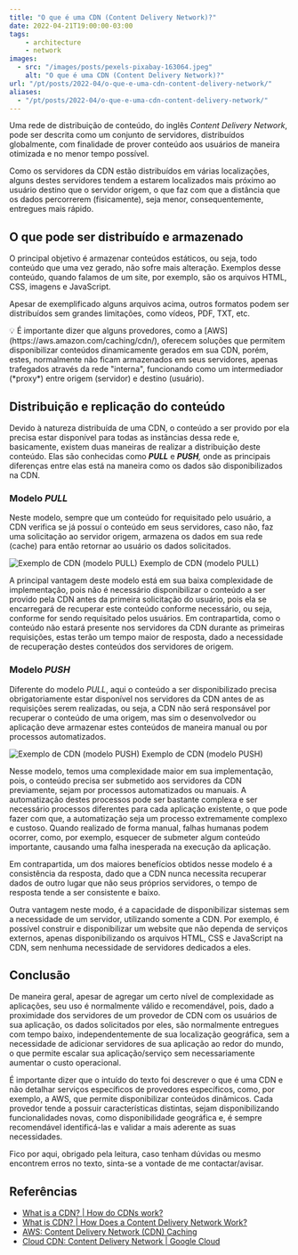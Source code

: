 ```yaml
---
title: "O que é uma CDN (Content Delivery Network)?"
date: 2022-04-21T19:00:00-03:00
tags:
    - architecture
    - network
images: 
  - src: "/images/posts/pexels-pixabay-163064.jpeg"
    alt: "O que é uma CDN (Content Delivery Network)?"
url: "/pt/posts/2022-04/o-que-e-uma-cdn-content-delivery-network/"
aliases:
  - "/pt/posts/2022-04/o-que-e-uma-cdn-content-delivery-network/"
---
```


Uma rede de distribuição de conteúdo, do inglês *Content Delivery Network*, pode ser descrita como um conjunto de servidores, distribuídos globalmente, com finalidade de prover conteúdo aos usuários de maneira otimizada e no menor tempo possível.

Como os servidores da CDN estão distribuídos em várias localizações, alguns destes servidores tendem a estarem localizados mais próximo ao usuário destino que o servidor origem, o que faz com que a distância que os dados percorrerem (fisicamente), seja menor, consequentemente, entregues mais rápido.

## O que pode ser distribuído e armazenado

O principal objetivo é armazenar conteúdos estáticos, ou seja, todo conteúdo que uma vez gerado, não sofre mais alteração. Exemplos desse conteúdo, quando falamos de um site, por exemplo, são os arquivos HTML, CSS, imagens e JavaScript.

Apesar de exemplificado alguns arquivos acima, outros formatos podem ser distribuídos sem grandes limitações, como vídeos, PDF, TXT, etc.

<aside>
💡 É importante dizer que alguns provedores, como a [AWS](https://aws.amazon.com/caching/cdn/), oferecem soluções que permitem disponibilizar conteúdos dinamicamente gerados em sua CDN, porém, estes, normalmente não ficam armazenados em seus servidores, apenas trafegados através da rede "interna", funcionando como um intermediador (*proxy*) entre origem (servidor) e destino (usuário).

</aside>

## Distribuição e replicação do conteúdo

Devido à natureza distribuída de uma CDN, o conteúdo a ser provido por ela precisa estar disponível para todas as instâncias dessa rede e, basicamente, existem duas maneiras de realizar a distribuição deste conteúdo. Elas são conhecidas como ***PULL*** e ***PUSH**,* onde as principais diferenças entre elas está na maneira como os dados são disponibilizados na CDN.

### Modelo *PULL*

Neste modelo, sempre que um conteúdo for requisitado pelo usuário, a CDN verifica se já possuí o conteúdo em seus servidores, caso não, faz uma solicitação ao servidor origem, armazena os dados em sua rede (cache) para então retornar ao usuário os dados solicitados.

![Exemplo de CDN (modelo PULL)](/images/posts/20220421-cdn-pull.png#center)
  Exemplo de CDN (modelo PULL)

A principal vantagem deste modelo está em sua baixa complexidade de implementação, pois não é necessário disponibilizar o conteúdo a ser provido pela CDN antes da primeira solicitação do usuário, pois ela se encarregará de recuperar este conteúdo conforme necessário, ou seja, conforme for sendo requisitado pelos usuários. Em contrapartida, como o conteúdo não estará presente nos servidores da CDN durante as primeiras requisições, estas terão um tempo maior de resposta, dado a necessidade de recuperação destes conteúdos dos servidores de origem.

### Modelo *PUSH*

Diferente do modelo *PULL*, aqui o conteúdo a ser disponibilizado precisa obrigatoriamente estar disponível nos servidores da CDN antes de as requisições serem realizadas, ou seja, a CDN não será responsável por recuperar o conteúdo de uma origem, mas sim o desenvolvedor ou aplicação deve armazenar estes conteúdos de maneira manual ou por processos automatizados.

![Exemplo de CDN (modelo PUSH)](/images/posts/20220421-cdn-push.png#center)
  Exemplo de CDN (modelo PUSH)

Nesse modelo, temos uma complexidade maior em sua implementação, pois, o conteúdo precisa ser submetido aos servidores da CDN previamente, sejam por processos automatizados ou manuais. A automatização destes processos pode ser bastante complexa e ser necessário processos diferentes para cada aplicação existente, o que pode fazer com que, a automatização seja um processo extremamente complexo e custoso. Quando realizado de forma manual, falhas humanas podem ocorrer, como, por exemplo, esquecer de submeter algum conteúdo importante, causando uma falha inesperada na execução da aplicação.

Em contrapartida, um dos maiores benefícios obtidos nesse modelo é a consistência da resposta, dado que a CDN nunca necessita recuperar dados de outro lugar que não seus próprios servidores, o tempo de resposta tende a ser consistente e baixo.

Outra vantagem neste modo, é a capacidade de disponibilizar sistemas sem a necessidade de um servidor, utilizando somente a CDN. Por exemplo, é possível construir e disponibilizar um website que não dependa de serviços externos, apenas disponibilizando os arquivos HTML, CSS e JavaScript na CDN, sem nenhuma necessidade de servidores dedicados a eles.

## Conclusão

De maneira geral, apesar de agregar um certo nível de complexidade as aplicações, seu uso é normalmente válido e recomendável, pois, dado a proximidade dos servidores de um provedor de CDN com os usuários de sua aplicação, os dados solicitados por eles, são normalmente entregues com tempo baixo, independentemente de sua localização geográfica, sem a necessidade de adicionar servidores de sua aplicação ao redor do mundo, o que permite escalar sua aplicação/serviço sem necessariamente aumentar o custo operacional.

É importante dizer que o intuído do texto foi descrever o que é uma CDN e não detalhar serviços específicos de provedores específicos, como, por exemplo, a AWS, que permite disponibilizar conteúdos dinâmicos. Cada provedor tende a possuir características distintas, sejam disponibilizando funcionalidades novas, como disponibilidade geográfica e, é sempre recomendável identificá-las e validar a mais aderente as suas necessidades.

Fico por aqui, obrigado pela leitura, caso tenham dúvidas ou mesmo encontrem erros no texto, sinta-se a vontade de me contactar/avisar.

## Referências

- [What is a CDN? | How do CDNs work?](https://www.cloudflare.com/en-ca/learning/cdn/what-is-a-cdn/)
- [What is CDN? | How Does a Content Delivery Network Work?](https://www.belugacdn.com/blog/cdn/what-is-cdn/)
- [AWS: Content Delivery Network (CDN) Caching](https://aws.amazon.com/caching/cdn/)
- [Cloud CDN: Content Delivery Network | Google Cloud](https://cloud.google.com/cdn)